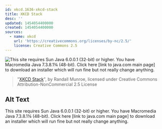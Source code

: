 ```yaml
---
id: xkcd.1636-xkcd-stack
title: XKCD Stack
desc: ''
updated: 1454054400000
created: 1454054400000
sources:
  - name: xkcd
    url: 'https://creativecommons.org/licenses/by-nc/2.5/'
    license: Creative Commons 2.5
---
```

![This site requires Sun Java 6.0.0.1 (32-bit) or higher. You have Macromedia Java 7.3.8.1¾ (48-bit). Click here \[link to java.com main page\] to download an installer which will run fine but not really change anything.](https://imgs.xkcd.com/comics/xkcd_stack.png)
> "[XKCD Stack](https://xkcd.com/1636/)", by Randall Munroe, licensed under Creative Commons Attribution-NonCommercial 2.5 License

## Alt Text
This site requires Sun Java 6.0.0.1 (32-bit) or higher. You have Macromedia Java 7.3.8.1¾ (48-bit). Click here \[link to java.com main page\] to download an installer which will run fine but not really change anything.
